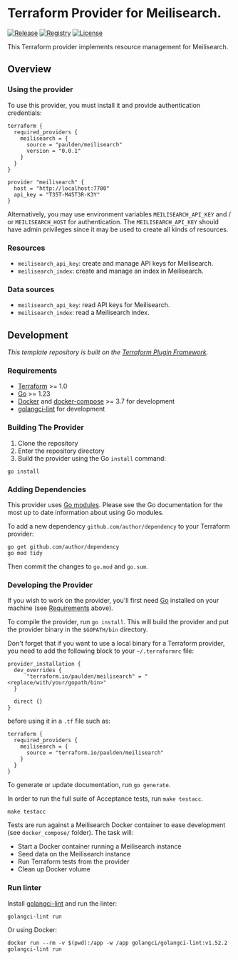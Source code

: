 # Terraform Provider for Meilisearch.

[![Release](https://img.shields.io/github/v/release/paulden/terraform-provider-meilisearch)](https://github.com/paulden/terraform-provider-meilisearch/releases)
[![Registry](https://img.shields.io/badge/registry-doc%40latest-lightgrey?logo=terraform)](https://registry.terraform.io/providers/paulden/meilisearch/latest/docs)
[![License](https://img.shields.io/badge/license-Mozilla-blue.svg)](https://github.com/paulden/terraform-provider-meilisearch/blob/main/LICENSE)

This Terraform provider implements resource management for Meilisearch.

## Overview

### Using the provider

To use this provider, you must install it and provide authentication credentials:

```hcl
terraform {
  required_providers {
    meilisearch = {
      source = "paulden/meilisearch"
      version = "0.0.1"
    }
  }
}

provider "meilisearch" {
  host = "http://localhost:7700"
  api_key = "T35T-M45T3R-K3Y"
}
```

Alternatively, you may use environment variables `MEILISEARCH_API_KEY` and / or `MEILISEARCH_HOST` for authentication.
The `MEILISEARCH_API_KEY` should have admin privileges since it may be used to create all kinds of resources.

### Resources

- `meilisearch_api_key`: create and manage API keys for Meilisearch.
- `meilisearch_index`: create and manage an index in Meilisearch.

### Data sources

- `meilisearch_api_key`: read API keys for Meilisearch.
- `meilisearch_index`: read a Meilisearch index.

## Development

_This template repository is built on the [Terraform Plugin Framework](https://github.com/hashicorp/terraform-plugin-framework)._

### Requirements

- [Terraform](https://www.terraform.io/downloads.html) >= 1.0
- [Go](https://golang.org/doc/install) >= 1.23
- [Docker](https://docs.docker.com/engine/install/) and [docker-compose](https://docs.docker.com/compose/install/) >= 3.7 for development
- [golangci-lint](https://golangci-lint.run/usage/install/) for development

### Building The Provider

1. Clone the repository
1. Enter the repository directory
1. Build the provider using the Go `install` command:

```shell
go install
```

### Adding Dependencies

This provider uses [Go modules](https://github.com/golang/go/wiki/Modules).
Please see the Go documentation for the most up to date information about using Go modules.

To add a new dependency `github.com/author/dependency` to your Terraform provider:

```shell
go get github.com/author/dependency
go mod tidy
```

Then commit the changes to `go.mod` and `go.sum`.

### Developing the Provider

If you wish to work on the provider, you'll first need [Go](http://www.golang.org) installed on your machine (see [Requirements](#requirements) above).

To compile the provider, run `go install`. This will build the provider and put the provider binary in the `$GOPATH/bin` directory.

Don't forget that if you want to use a local binary for a Terraform provider, you need to add the following block to your `~/.terraformrc` file:
```
provider_installation {
  dev_overrides {
      "terraform.io/paulden/meilisearch" = "<replace/with/your/gopath/bin>"
  }

  direct {}
}
```

before using it in a `.tf` file such as:

```
terraform {
  required_providers {
    meilisearch = {
      source = "terraform.io/paulden/meilisearch"
    }
  }
}
```

To generate or update documentation, run `go generate`.

In order to run the full suite of Acceptance tests, run `make testacc`.

```shell
make testacc
```

Tests are run against a Meilisearch Docker container to ease development (see `docker_compose/` folder). The task will:
- Start a Docker container running a Meilisearch instance
- Seed data on the Meilisearch instance
- Run Terraform tests from the provider
- Clean up Docker volume

### Run linter

Install [golangci-lint](https://golangci-lint.run/usage/install/) and run the linter:

```shell
golangci-lint run
```

Or using Docker:

```shell
docker run --rm -v $(pwd):/app -w /app golangci/golangci-lint:v1.52.2 golangci-lint run
```
